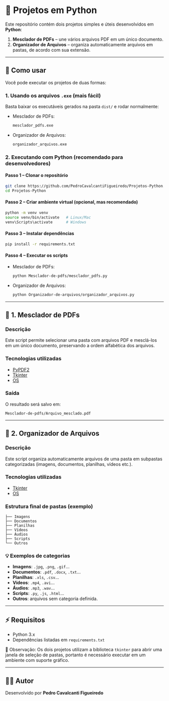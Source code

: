 # 🐍 Projetos em Python

Este repositório contém dois projetos simples e úteis desenvolvidos em **Python**:

1. **Mesclador de PDFs** – une vários arquivos PDF em um único documento.  
2. **Organizador de Arquivos** – organiza automaticamente arquivos em pastas, de acordo com sua extensão.

---

## 🚀 Como usar

Você pode executar os projetos de duas formas:

### 1. Usando os arquivos `.exe` (mais fácil)
Basta baixar os executáveis gerados na pasta `dist/` e rodar normalmente:

- Mesclador de PDFs:
  ```bash
  mesclador_pdfs.exe
  ```
- Organizador de Arquivos:
  ```bash
  organizador_arquivos.exe
  ```

### 2. Executando com Python (recomendado para desenvolvedores)

#### Passo 1 – Clonar o repositório
```bash
git clone https://github.com/PedroCavalcantiFigueiredo/Projetos-Python.git
cd Projetos-Python
```

#### Passo 2 – Criar ambiente virtual (opcional, mas recomendado)
```bash
python -m venv venv
source venv/bin/activate   # Linux/Mac
venv\Scripts\activate      # Windows
```

#### Passo 3 – Instalar dependências
```bash
pip install -r requirements.txt
```

#### Passo 4 – Executar os scripts
- Mesclador de PDFs:
  ```bash
  python Mesclador-de-pdfs/mesclador_pdfs.py
  ```
- Organizador de Arquivos:
  ```bash
  python Organizador-de-arquivos/organizador_arquivos.py
  ```

---

## 📂 1. Mesclador de PDFs

### Descrição
Este script permite selecionar uma pasta com arquivos PDF e mesclá-los em um único documento, preservando a ordem alfabética dos arquivos.

### Tecnologias utilizadas
- [PyPDF2](https://pypi.org/project/PyPDF2/)
- [Tkinter](https://docs.python.org/3/library/tkinter.html)
- [OS](https://docs.python.org/3/library/os.html)

### Saída
O resultado será salvo em:
```
Mesclador-de-pdfs/Arquivo_mesclado.pdf
```

---

## 📂 2. Organizador de Arquivos

### Descrição
Este script organiza automaticamente arquivos de uma pasta em subpastas categorizadas (imagens, documentos, planilhas, vídeos etc.).

### Tecnologias utilizadas
- [Tkinter](https://docs.python.org/3/library/tkinter.html)
- [OS](https://docs.python.org/3/library/os.html)

### Estrutura final de pastas (exemplo)
```
├── Imagens
├── Documentos
├── Planilhas
├── Vídeos
├── Áudios
├── Scripts
└── Outros
```

### 💡 Exemplos de categorias
- **Imagens**: `.jpg`, `.png`, `.gif`...  
- **Documentos**: `.pdf`, `.docx`, `.txt`...  
- **Planilhas**: `.xls`, `.csv`...  
- **Vídeos**: `.mp4`, `.avi`...  
- **Áudios**: `.mp3`, `.wav`...  
- **Scripts**: `.py`, `.js`, `.html`...  
- **Outros**: arquivos sem categoria definida.  

---

## ⚡ Requisitos
- Python 3.x  
- Dependências listadas em `requirements.txt`

📌 Observação: Os dois projetos utilizam a biblioteca `tkinter` para abrir uma janela de seleção de pastas, portanto é necessário executar em um ambiente com suporte gráfico.

---

## 👨‍💻 Autor
Desenvolvido por **Pedro Cavalcanti Figueiredo**

